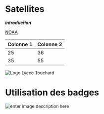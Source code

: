 ﻿# Satellites

***introduction*** 

[NOAA](https://www.noaa.gov/weather)

|Colonne 1 | Colonne 2  |
|----|------|
| 25 | 36  |
| 35 |  55 |

![Logo Lycée Touchard](https://www.touchard-washington.fr/wp-content/uploads/elementor/thumbs/LYCEE-TW-RVB-BLEU@2x-ouqqzhaifqs0ecueqajd2l306gb31pbjc3bpoxcfrw.png)
# Utilisation des badges
![enter image description here](https://img.shields.io/badge/Build-Passing-green)
<!-- Toolbox
Génération du README  https://stackedit.io/app#
Génération des badges https://shields.io/category/build



